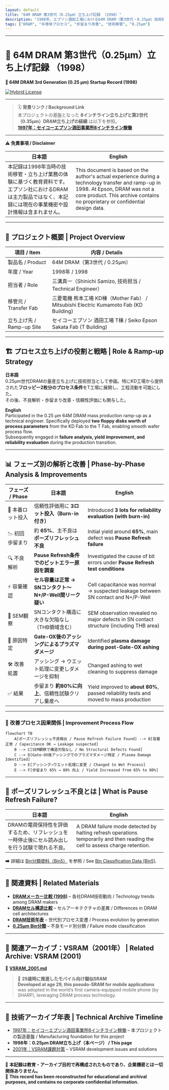 ```yaml
---
layout: default
title: "64M DRAM 第3世代（0.25μm）立ち上げ記録 （1998）"
description: "1998年、エプソン酒田工場における64M DRAM（第3世代・0.25μm）技術移管・立ち上げ記録。歩留まり改善や不良解析の実体験を再構成。"
tags: ["DRAM", "半導体プロセス", "歩留まり改善", "技術移管", "0.25μm"]
---
```


---

# 📘 64M DRAM 第3世代（0.25μm）立ち上げ記録 （1998）  
**📘 64M DRAM 3rd Generation (0.25 μm) Startup Record (1998)**  

[![Hybrid License](https://img.shields.io/badge/license-Hybrid-blueviolet)](https://samizo-aitl.github.io/Edusemi-Plus/archive/#license)

---

> 🗓️ **背景リンク / Background Link**  
> 本プロジェクトの基盤となった **8インチライン立ち上げと第2世代（0.35μm）DRAM立ち上げの経緯** は以下を参照。  
> **[1997年：セイコーエプソン酒田事業所8インチライン稼働](../in1997/Epson_Sakata_8inch_Line.md)**

---

⚠️ **免責事項 / Disclaimer**  

| 日本語 | English |
|--------|---------|
| 本記録は1998年当時の技術移管・立ち上げ業務の体験に基づく教育資料です。エプソン社におけるDRAMは主力製品ではなく、本記録には現在の事業機密や設計情報は含まれません。 | This document is based on the author's actual experience during a technology transfer and ramp-up in 1998. At Epson, DRAM was not a core product. This archive contains no proprietary or confidential design data. |

---

## 🧭 プロジェクト概要 | Project Overview

| 項目 / Item             | 内容 / Details                                                |
|------------------------|---------------------------------------------------------------|
| 製品名 / Product       | 64M DRAM（第3世代 / 0.25μm）                                  |
| 年度 / Year            | 1998年 / 1998                                                 |
| 担当者 / Role          | 三溝真一（Shinichi Samizo, 技術担当 / Technical Engineer）         |
| 移管元 / Transfer Fab   | 三菱電機 熊本工場 KD棟（Mother Fab） / Mitsubishi Electric Kumamoto Fab (KD Building) |
| 立ち上げ先 / Ramp-up Site | セイコーエプソン 酒田工場 T棟 / Seiko Epson Sakata Fab (T Building) |

---

## 🏗️ プロセス立ち上げの役割と戦略 | Role & Ramp-up Strategy

**日本語**  
0.25μm世代DRAMの量産立ち上げに技術担当として参画。特にKD工場から提供された**フロッピー2枚分のプロセス条件**をT工場に展開し、工程流動を可能にした。  
その後、不良解析・歩留まり改善・信頼性評価にも関与した。

**English**  
Participated in the 0.25 μm 64M DRAM mass production ramp-up as a technical engineer. Specifically deployed **two floppy disks worth of process parameters** from the KD Fab to the T Fab, enabling smooth wafer process flow.  
Subsequently engaged in **failure analysis, yield improvement, and reliability evaluation** during the production transition.

---

## 📊 フェーズ別の解析と改善 | Phase-by-Phase Analysis & Improvements

| フェーズ / Phase | 日本語 | English |
|-----------------|--------|---------|
| 🔹 本番ロット投入 | 信頼性評価用に **3ロット投入（Burn-in付き）** | Introduced **3 lots for reliability evaluation (with burn-in)** |
| 📉 初回歩留まり | 約 **65%**、主不良は **ポーズリフレッシュ不良** | Initial yield around **65%**, main defect was **Pause Refresh failure** |
| 🔍 不良解析 | **Pause Refresh条件でのビットエラー原因を調査** | Investigated the cause of bit errors under **Pause Refresh test conditions** |
| ⚡ 容量確認 | **セル容量は正常 → SNコンタクト〜N+/P-Well間リーク疑い** | Cell capacitance was normal → suspected leakage between SN contact and N+/P-Well |
| 🧐 SEM観察 | SNコンタクト構造に大きな欠陥なし（THB領域含む） | SEM observation revealed no major defects in SN contact structure (including THB area) |
| 📌 原因特定 | **Gate-OX後のアッシングによるプラズマダメージ** | Identified **plasma damage during post-Gate-OX ashing** |
| 🛠️ 改善処置 | アッシング → ウエット処理に変更しダメージを抑制 | Changed ashing to wet cleaning to suppress damage |
| ✅ 結果 | 歩留まり **約80%に向上**、信頼性試験クリアし量産へ | Yield improved to **about 80%**, passed reliability tests and moved to mass production |

---

### 🔄 改善プロセス因果関係 | Improvement Process Flow

```mermaid
flowchart TB
    A[ポーズリフレッシュ不良検出 / Pause Refresh Failure Found] --> B[容量正常 / Capacitance OK → Leakage suspected]
    B --> C[SEM観察で構造欠陥なし / No Structural Defects Found]
    C --> D[Gate-OX後アッシングでのプラズマダメージ特定 / Plasma Damage Identified]
    D --> E[アッシング→ウエット処理に変更 / Changed to Wet Process]
    E --> F[歩留まり 65% → 80% 向上 / Yield Increased from 65% to 80%]
```

---

## 🧪 ポーズリフレッシュ不良とは | What is Pause Refresh Failure?

| 日本語 | English |
|--------|---------|
| DRAMの電荷保持性を評価するため、リフレッシュを一時停止後にセル読み出しを行う試験で現れる不良。 | A DRAM failure mode detected by halting refresh operations temporarily and then reading the cell to assess charge retention. |

➡ 詳細は [Bin分類資料（Bin5）](./dram_wafer_test_binclass_0.25um.md) を参照 / See [Bin Classification Data (Bin5)](./dram_wafer_test_binclass_0.25um.md).

---

## 📎 関連資料 | Related Materials

- **[DRAMメーカー比較 (1998)](DRAM_Maker_Comparison_1998.md)** – 各社DRAM技術動向 / Technology trends among DRAM makers
- **[DRAMセル構造比較](DRAM_Cell_Structure_Comparison.md)** – セルアーキテクチャの差異 / Differences in DRAM cell architectures
- **[DRAM技術年表](DRAM_Cell_Technology_Chronology.md)** – 世代別プロセス変遷 / Process evolution by generation
- **[0.25μm Bin分類](dram_wafer_test_binclass_0.25um.md)** – 不良モード別分類 / Failure mode classification

---

## 🔗 関連アーカイブ：VSRAM（2001年） | Related Archive: VSRAM (2001)

📄 [**VSRAM_2001.md**](../in2001/VSRAM_2001.md)  
> 🚀 **29歳時に推進したモバイル向け擬似SRAM**  
> **Developed at age 29, this pseudo-SRAM for mobile applications** was adopted in the world’s first camera-equipped mobile phone (by SHARP), leveraging DRAM process technology.

---

## 📅 技術アーカイブ年表 | Technical Archive Timeline

- [1997年：セイコーエプソン酒田事業所8インチライン稼働](../in1997/Epson_Sakata_8inch_Line.md) – 本プロジェクトの製造基盤 / Manufacturing foundation for this project
- **1998年：0.25μm DRAM立ち上げ（本ページ） / This page**
- [2001年：VSRAM課題対策](../in2001/VSRAM_2001.md) – VSRAM development issues and solutions

---

📘 **本記録は教育・アーカイブ目的で再構成されたものであり、企業機密とは一切関係ありません。**  
📘 **This record has been reconstructed for educational and archival purposes, and contains no corporate confidential information.**
